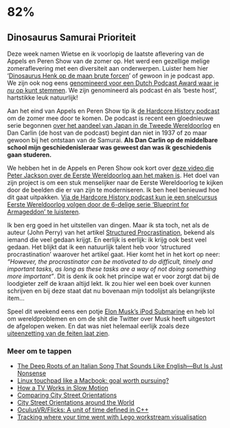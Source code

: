 # 82%

## Dinosaurus Samurai Prioriteit

Deze week namen Wietse en ik voorlopig de laatste aflevering van de Appels en Peren Show van de zomer op. Het werd een gezellige melige zomeraflevering met een diversiteit aan onderwerpen. Luister hem hier ‘[Dinosaurus Henk op de maan brute forcen](http://appelsenperenshow.nl/aflevering/2018/7/18/158-dinosaurus-henk-op-de-maan-brute-forcen)’ of gewoon in je podcast app. We zijn ook nog eens [genomineerd voor een Dutch Podcast Award waar je _nu_ op kunt stemmen](https://fdmg.nl/dpa/). We zijn genomineerd als podcast én als ‘beste host’, hartstikke leuk natuurlijk!

Aan het eind van Appels en Peren Show tip ik [de Hardcore History podcast](https://www.dancarlin.com/hardcore-history-series/) om de zomer mee door te komen. De podcast is recent een gloednieuwe serie begonnen [over het aandeel van Japan in de Tweede Wereldoorlog](https://www.dancarlin.com/product/hardcore-history-62-supernova-in-the-east-i/) en Dan Carlin (de host van de podcast) begint dan niet in 1937 of zo maar gewoon bij het ontstaan van de Samurai. **Als Dan Carlin op de middelbare school mijn geschiedenisleraar was geweest dan was ik geschiedenis gaan studeren.**

We hebben het in de Appels en Peren Show ook kort over [deze video die Peter Jackson over de Eerste Wereldoorlog aan het maken is](https://kottke.org/18/07/peter-jackson-is-remastering-old-wwi-film-footage). Het doel van zijn project is om een stuk menselijker naar de Eerste Wereldoorlog te kijken door de beelden die er van zijn te moderniseren. Ik ben heel benieuwd hoe dit gaat uitpakken. [Via de Hardcore History podcast kun je een snelcursus Eerste Wereldoorlog volgen door de 6-delige serie ‘Blueprint for Armageddon’ te luisteren](https://www.dancarlin.com/product/hardcore-history-50-blueprint-for-armageddon-i/). 

Ik ben erg goed in het uitstellen van dingen. Maar ik sta toch, net als de auteur (John Perry) van het artikel [Structured Procrastination](http://www.structuredprocrastination.com/), bekend als iemand die veel gedaan krijgt. En eerlijk is eerlijk: ik krijg ook best veel gedaan. Het blijkt dat ik een natuurlijk talent heb voor ‘structured procrastination’ waarover het artikel gaat. Hier komt het in het kort op neer: _“However, the procrastinator can be motivated to do difficult, timely and important tasks, as long as these tasks are a way of not doing something more important”_. Dit is denk ik ook het principe wat er voor zorgt dat bij de loodgieter zelf de kraan altijd lekt. Ik zou hier wel een boek over kunnen schrijven en bij deze staat dat nu bovenaan mijn todolijst als belangrijkste item…

Speel dit weekend eens een potje [Elon Musk’s iPod Submarine](https://twitter.com/Acuity_Design/status/1018900055871442945) en heb lol om wereldproblemen en om de shit die Twitter over Musk heeft uitgestort de afgelopen weken. En dat was niet helemaal eerlijk zoals deze [uiteenzetting van de feiten laat zien](https://www.quora.com/Whats-the-full-story-behind-Elon-Musks-involvement-with-the-Thai-cave-rescue-effort).

### Meer om te tappen

- [The Deep Roots of an Italian Song That Sounds Like English—But Is Just Nonsense](https://www.atlasobscura.com/articles/deep-roots-italian-song-sounds-like-english-american-medieval-comedy-nonsense)
- [Linux touchpad like a Macbook: goal worth pursuing?](https://williambharding.com/blog/technology/linux-touchpad-like-a-macbook-goal-worth-pursuing/)
- [How a TV Works in Slow Motion](https://www.youtube.com/watch?v=3BJU2drrtCM&feature=youtu.be)
- [Comparing City Street Orientations](http://geoffboeing.com/2018/07/comparing-city-street-orientations/)
- [City Street Orientations around the World](http://geoffboeing.com/2018/07/city-street-orientations-world/)
- [OculusVR/Flicks: A unit of time defined in C++](https://github.com/OculusVR/Flicks)
- [Tracking where your time went with Lego workstream visualisation](https://code.joejag.com/2018/lego-workstream-visualisation.html)